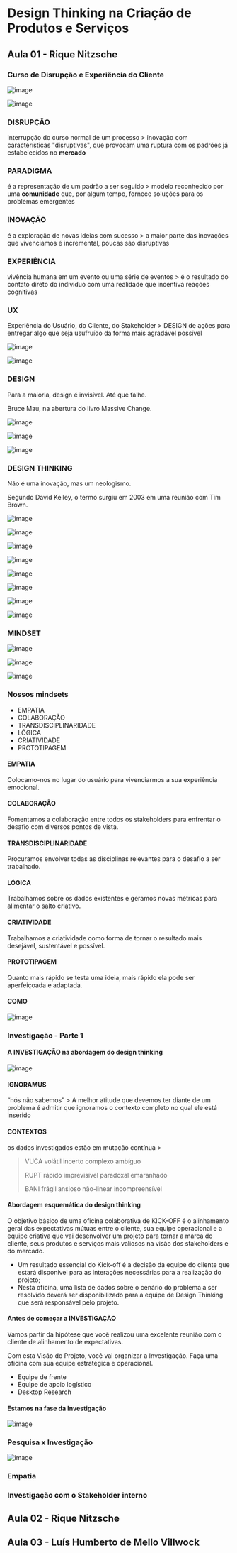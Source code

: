 # Design Thinking na Criação de Produtos e Serviços

## Aula 01 - Rique Nitzsche

### Curso de Disrupção e Experiência do Cliente

![image](https://github.com/jpcmf/GraduateProgram-FullStack-2023/assets/1216136/d0af191c-cafb-46e4-965e-a48f025cd398)

![image](https://github.com/jpcmf/GraduateProgram-FullStack-2023/assets/1216136/8dc6a0b5-11d8-428e-a2e4-0f9774fbe837)

### DISRUPÇÃO

interrupção do curso normal de um processo > inovação com características "disruptivas", que provocam uma ruptura com os padrões já estabelecidos no **mercado**

### PARADIGMA

é a representação de um padrão a ser seguido > modelo reconhecido por uma **comunidade** que, por algum tempo, fornece soluções para os problemas emergentes

### INOVAÇÃO

é a exploração de novas ideias com sucesso > a maior parte das inovações que vivenciamos é incremental, poucas são disruptivas

### EXPERIÊNCIA

vivência humana em um evento ou uma série de eventos > é o resultado do contato direto do indivíduo com uma realidade que incentiva reações cognitivas

### UX

Experiência do Usuário, do Cliente, do Stakeholder > DESIGN de ações para entregar algo que seja usufruído da forma mais agradável possível

![image](https://github.com/jpcmf/GraduateProgram-FullStack-2023/assets/1216136/a4f9ffc6-11c8-44a2-8582-3b99951bdc93)

![image](https://github.com/jpcmf/GraduateProgram-FullStack-2023/assets/1216136/9b62dd76-14c0-4736-b605-e2beb512afd7)

### DESIGN

Para a maioria, design é invisível. Até que falhe. 

Bruce Mau, na abertura do livro Massive Change.

![image](https://github.com/jpcmf/GraduateProgram-FullStack-2023/assets/1216136/e401380e-e9a3-4f10-9993-a96e98faa928)

![image](https://github.com/jpcmf/GraduateProgram-FullStack-2023/assets/1216136/1074f1a0-b535-4a35-bcd9-2deb52bf2753)

![image](https://github.com/jpcmf/GraduateProgram-FullStack-2023/assets/1216136/c528d001-e5a4-40e2-b51d-999cc7e956d0)

### DESIGN THINKING

Não é uma inovação, mas um neologismo.

Segundo David Kelley, o termo surgiu em 2003 em uma reunião com Tim Brown.

![image](https://github.com/jpcmf/GraduateProgram-FullStack-2023/assets/1216136/f04dec61-9d17-4292-a60b-531ba4045d16)

![image](https://github.com/jpcmf/GraduateProgram-FullStack-2023/assets/1216136/8ff861cb-6641-40af-81c0-7e70950d2752)

![image](https://github.com/jpcmf/GraduateProgram-FullStack-2023/assets/1216136/87852168-1663-4201-8f77-fc575ed66092)

![image](https://github.com/jpcmf/GraduateProgram-FullStack-2023/assets/1216136/2a25052d-a02f-40fc-b439-f87e4a41ed54)

![image](https://github.com/jpcmf/GraduateProgram-FullStack-2023/assets/1216136/08a96571-dbff-4ed4-93ba-a8edf53d00ad)

![image](https://github.com/jpcmf/GraduateProgram-FullStack-2023/assets/1216136/0d780345-0af0-41aa-bfd3-b1caf7246f31)

![image](https://github.com/jpcmf/GraduateProgram-FullStack-2023/assets/1216136/d084571a-daca-4d8a-9ac9-9980dc53c714)

![image](https://github.com/jpcmf/GraduateProgram-FullStack-2023/assets/1216136/9ed13bd9-2684-408f-b103-a017f9029ea0)

### MINDSET

![image](https://github.com/jpcmf/GraduateProgram-FullStack-2023/assets/1216136/26ac4b91-46c0-4239-9f68-3004d4e9dc6d)

![image](https://github.com/jpcmf/GraduateProgram-FullStack-2023/assets/1216136/9cecd7be-58fe-4051-86f8-f8380db1d06a)

![image](https://github.com/jpcmf/GraduateProgram-FullStack-2023/assets/1216136/d2316133-7d86-423e-893e-d0c9e216cbd4)

### Nossos mindsets

- EMPATIA
- COLABORAÇÃO
- TRANSDISCIPLINARIDADE
- LÓGICA
- CRIATIVIDADE
- PROTOTIPAGEM

#### EMPATIA

Colocamo-nos no lugar do usuário para vivenciarmos a sua experiência emocional.

#### COLABORAÇÃO

Fomentamos a colaboração entre todos os stakeholders para enfrentar o desafio com diversos pontos de vista.

#### TRANSDISCIPLINARIDADE

Procuramos envolver todas as disciplinas relevantes para o desafio a ser trabalhado.

#### LÓGICA

Trabalhamos sobre os dados existentes e geramos novas métricas para alimentar o salto criativo.

#### CRIATIVIDADE

Trabalhamos a criatividade como forma de tornar o resultado mais desejável, sustentável e possível.

#### PROTOTIPAGEM

Quanto mais rápido se testa uma ideia, mais rápido ela pode ser aperfeiçoada e adaptada.

#### COMO

![image](https://github.com/jpcmf/GraduateProgram-FullStack-2023/assets/1216136/95f72d11-0599-49d7-8a04-8930801e3a17)

### Investigação - Parte 1

#### A INVESTIGAÇÃO na abordagem do design thinking

![image](https://github.com/jpcmf/GraduateProgram-FullStack-2023/assets/1216136/a764e4b5-28a9-4a8e-94a3-088daad1d7aa)

#### IGNORAMUS

“nós não sabemos” > A melhor atitude que devemos ter diante de um problema é admitir que ignoramos o contexto completo no qual ele está inserido

#### CONTEXTOS

os dados investigados estão em mutação contínua >
> VUCA volátil incerto complexo ambíguo
> 
> RUPT rápido imprevisível paradoxal emaranhado
>
> BANI frágil ansioso não-linear incompreensível

#### Abordagem esquemática do design thinking

O objetivo básico de uma oficina colaborativa de KICK-OFF é o alinhamento geral das expectativas mútuas entre o cliente, sua equipe operacional e a equipe criativa que vai desenvolver um projeto para tornar a marca do cliente, seus produtos e serviços mais valiosos na visão dos stakeholders e do mercado.

- Um resultado essencial do Kick-off é a decisão da equipe do cliente que estará disponível para as interações necessárias para a realização do projeto;
- Nesta oficina, uma lista de dados sobre o cenário do problema a ser resolvido deverá ser disponibilizado para a equipe de Design Thinking que será responsável pelo projeto.

#### Antes de começar a INVESTIGAÇÃO

Vamos partir da hipótese que você realizou uma excelente reunião com o cliente de alinhamento de expectativas.

Com esta Visão do Projeto, você vai organizar a Investigação. Faça uma oficina com sua equipe estratégica e operacional.

- Equipe de frente
- Equipe de apoio logístico
- Desktop Research

#### Estamos na fase da Investigação

![image](https://github.com/jpcmf/GraduateProgram-FullStack-2023/assets/1216136/20c35b61-6bcc-4c79-abe0-b0137946ebad)

### Pesquisa x Investigação

![image](https://github.com/jpcmf/GraduateProgram-FullStack-2023/assets/1216136/282cd83f-d36a-482b-8879-e64eee38fd3c)

### Empatia

### Investigação com o Stakeholder interno

## Aula 02 - Rique Nitzsche

## Aula 03 - Luís Humberto de Mello Villwock
